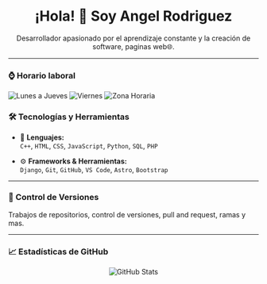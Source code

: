<h1 align="center">¡Hola! 👋 Soy Angel Rodriguez</h1>

<p align="center">Desarrollador apasionado por el aprendizaje constante y la creación de software, paginas web🌐.</p>

---
### ⌚ Horario laboral
![Lunes a Jueves](https://img.shields.io/badge/Lun%20a%20Jue-9%20AM%20a%206%20PM-blue)
![Viernes](https://img.shields.io/badge/Viernes-9%20AM%20a%205%20PM-blueviolet)
![Zona Horaria](https://img.shields.io/badge/UTC--4-Rep%C3%BAblica%20Dominicana-lightgrey)

### 🛠️ Tecnologías y Herramientas

- 📌 **Lenguajes:**  
  `C++`, `HTML`, `CSS`, `JavaScript`, `Python`, `SQL`, `PHP`

- ⚙️ **Frameworks & Herramientas:**  
  `Django`, `Git`, `GitHub`, `VS Code`, `Astro`, `Bootstrap`

---

### 📂 Control de Versiones

Trabajos de repositorios, control de versiones, pull and request, ramas y mas.

---

### 📈 Estadísticas de GitHub

<p align="center">
  <img src="https://github-readme-stats.vercel.app/api?username=Angel11R99&show_icons=true&theme=radical" alt="GitHub Stats" />
</p>

